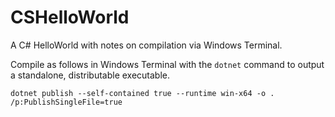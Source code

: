# CSHelloWorld
A C# HelloWorld with notes on compilation via Windows Terminal.

Compile as follows in Windows Terminal with the `dotnet` command to output a standalone, distributable executable. 
```
dotnet publish --self-contained true --runtime win-x64 -o . /p:PublishSingleFile=true
```
